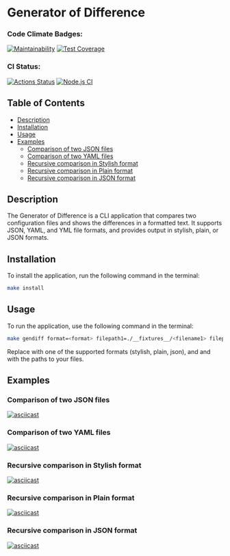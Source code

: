 # Generator of Difference

### Code Climate Badges:

[![Maintainability](https://api.codeclimate.com/v1/badges/28949565428f6e0206f2/maintainability)](https://codeclimate.com/github/IKS26/frontend-project-46/maintainability)
[![Test Coverage](https://api.codeclimate.com/v1/badges/28949565428f6e0206f2/test_coverage)](https://codeclimate.com/github/IKS26/frontend-project-46/test_coverage)

### CI Status:

[![Actions Status](https://github.com/IKS26/frontend-project-46/actions/workflows/hexlet-check.yml/badge.svg)](https://github.com/IKS26/frontend-project-46/actions)
[![Node.js CI](https://github.com/IKS26/frontend-project-46/actions/workflows/nodejs-checks.yml/badge.svg)](https://github.com/IKS26/frontend-project-46/actions/workflows/nodejs-checks.yml)

## Table of Contents

- [Description](#description)
- [Installation](#installation)
- [Usage](#usage)
- [Examples](#examples)
  - [Comparison of two JSON files](#comparison-of-two-json-files)
  - [Comparison of two YAML files](#comparison-of-two-yaml-files)
  - [Recursive comparison in Stylish format](#recursive-comparison-in-stylish-format)
  - [Recursive comparison in Plain format](#recursive-comparison-in-plain-format)
  - [Recursive comparison in JSON format](#recursive-comparison-in-json-format)

## Description

The Generator of Difference is a CLI application that compares two configuration files and shows the differences in a formatted text. It supports JSON, YAML, and YML file formats, and provides output in stylish, plain, or JSON formats.

## Installation

To install the application, run the following command in the terminal:

```bash
make install
```

## Usage

To run the application, use the following command in the terminal:

```bash
make gendiff format=<format> filepath1=./__fixtures__/<filename1> filepath2=./__fixtures__/<filename2>
```

Replace <format> with one of the supported formats (stylish, plain, json), and <filename1> and <filename2> with the paths to your files.

## Examples

### Comparison of two JSON files

[![asciicast](https://https://asciinema.org/a/vkMV8okwiUKogNjCx6bzmycIg.svg)](https://asciinema.org/a/vkMV8okwiUKogNjCx6bzmycIg)

### Comparison of two YAML files

[![asciicast](https://https://asciinema.org/a/cjeu3u7ejjyIn5i6rKtn2Mi2c.svg)](https://asciinema.org/a/cjeu3u7ejjyIn5i6rKtn2Mi2c)

### Recursive comparison in Stylish format

[![asciicast](https://https://asciinema.org/a/SntNGwhCCzbbibc1m6KPqUwmu.svg)](https://asciinema.org/a/SntNGwhCCzbbibc1m6KPqUwmu)

### Recursive comparison in Plain format

[![asciicast](https://https://asciinema.org/a/ZTxu47rnl4nnOcDnFsqNVsm3d.svg)](https://asciinema.org/a/ZTxu47rnl4nnOcDnFsqNVsm3d)

### Recursive comparison in JSON format

[![asciicast](https://https://asciinema.org/a/bsZY2NcsYVnWjlQQO2W1qZJHV.svg)](https://asciinema.org/a/bsZY2NcsYVnWjlQQO2W1qZJHV)
